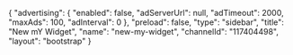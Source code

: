 {
    "advertising": {
        "enabled": false,
        "adServerUrl": null,
        "adTimeout": 2000,
        "maxAds": 100,
        "adInterval": 0
    },
    "preload": false,
    "type": "sidebar",
    "title": "New mY Widget",
    "name": "new-my-widget",
    "channelId": "117404498",
    "layout": "bootstrap"
}